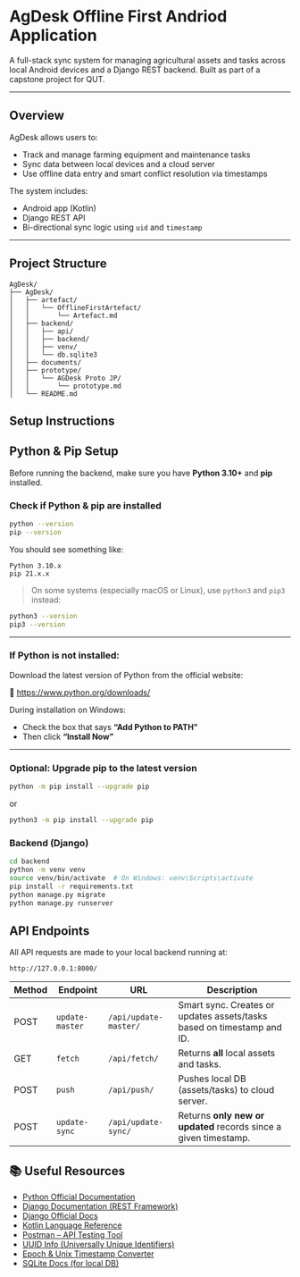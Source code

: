 # AgDesk Offline First Andriod Application

A full-stack sync system for managing agricultural assets and tasks across local Android devices and a Django REST backend. 
Built as part of a capstone project for QUT.

---


## Overview

AgDesk allows users to:
- Track and manage farming equipment and maintenance tasks
- Sync data between local devices and a cloud server
- Use offline data entry and smart conflict resolution via timestamps

The system includes:
-  Android app (Kotlin)
-  Django REST API
-  Bi-directional sync logic using `uid` and `timestamp`

---

## Project Structure
```
AgDesk/
├── AgDesk/
│   ├── artefact/
│   │   └── OfflineFirstArtefact/
│   │       └── Artefact.md
│   ├── backend/
│   │   ├── api/
│   │   ├── backend/
│   │   ├── venv/
│   │   └── db.sqlite3
│   ├── documents/
│   ├── prototype/
│   │   └── AGDesk Proto JP/
│   │       └── prototype.md
│   └── README.md
```


## Setup Instructions
##  Python & Pip Setup

Before running the backend, make sure you have **Python 3.10+** and **pip** installed.

### Check if Python & pip are installed

```bash
python --version
pip --version
```

You should see something like:
```
Python 3.10.x
pip 21.x.x
```

> On some systems (especially macOS or Linux), use `python3` and `pip3` instead:
```bash
python3 --version
pip3 --version
```

---

### If Python is not installed:

Download the latest version of Python from the official website:

🔗 https://www.python.org/downloads/

During installation on Windows:
- Check the box that says **“Add Python to PATH”**
- Then click **“Install Now”**

---

### Optional: Upgrade pip to the latest version

```bash
python -m pip install --upgrade pip
```

or

```bash
python3 -m pip install --upgrade pip
```

### Backend (Django)

```bash
cd backend
python -m venv venv
source venv/bin/activate  # On Windows: venv\Scripts\activate
pip install -r requirements.txt
python manage.py migrate
python manage.py runserver
```
## API Endpoints

All API requests are made to your local backend running at:

```
http://127.0.0.1:8000/
```

| Method | Endpoint               | URL                                     | Description                                           |
|--------|------------------------|-----------------------------------------|-------------------------------------------------------|
| POST   | `update-master`        | `/api/update-master/`                   | Smart sync. Creates or updates assets/tasks based on timestamp and ID. |
| GET    | `fetch`                | `/api/fetch/`                           | Returns **all** local assets and tasks.              |
| POST   | `push`                 | `/api/push/`                            | Pushes local DB (assets/tasks) to cloud server.      |
| POST   | `update-sync`          | `/api/update-sync/`                     | Returns **only new or updated** records since a given timestamp. |

## 📚 Useful Resources
-  [Python Official Documentation](https://docs.python.org/3/)
-  [Django Documentation (REST Framework)](https://www.django-rest-framework.org/)
-  [Django Official Docs](https://docs.djangoproject.com/en/stable/)
-  [Kotlin Language Reference](https://kotlinlang.org/docs/home.html)
-  [Postman – API Testing Tool](https://www.postman.com/)
-  [UUID Info (Universally Unique Identifiers)](https://www.uuidgenerator.net/dev-corner/python)
-  [Epoch & Unix Timestamp Converter](https://www.epochconverter.com/)
-  [SQLite Docs (for local DB)](https://sqlite.org/docs.html)

